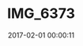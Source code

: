 ---
layout: post
title: IMG_6373
description: Real name unknown
date: 2017-02-01 00:00:11
loQualPath: /2017/02/img-6373/img-6373-compressed.jpg
hiQualPath: /2017/02/img-6373/img-6373.jpg
---